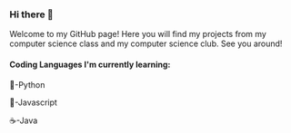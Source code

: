 ### Hi there 👋

Welcome to my GitHub page! Here you will find my projects from my computer science class and my computer science club. See you around!

#### Coding Languages I'm currently learning:

🐍-Python

🍵-Javascript

☕️-Java
